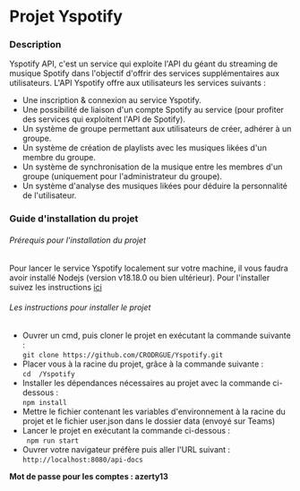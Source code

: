# Projet Yspotify 

### Description

Yspotify API, c'est un service qui exploite l'API du géant du streaming de musique Spotify dans l'objectif d'offrir des services supplémentaires aux utilisateurs. L'API Yspotify offre aux utilisateurs les services suivants :  

* Une inscription & connexion au service Yspotify.
* Une possibilité de liaison d'un compte Spotify au service (pour profiter des services qui exploitent l'API de Spotify).
* Un système de groupe permettant aux utilisateurs de créer, adhérer à un groupe.
* Un système de création de playlists avec les musiques likées d'un membre du groupe.
* Un système de synchronisation de la musique entre les membres d'un groupe (uniquement pour l'administrateur du groupe).
* Un système d'analyse des musiques likées pour déduire la personnalité de l'utilisateur. 

### Guide d'installation du projet 

###### Prérequis pour l'installation du projet

Pour lancer le service Yspotify localement sur votre machine, il vous faudra avoir installé Nodejs (version v18.18.0 ou bien ultérieur). Pour l'installer suivez les instructions [ici](https://nodejs.org/en/download) 

###### Les instructions pour installer le projet

* Ouvrer un cmd, puis cloner le projet en exécutant la commande suivante :  
 `git clone https://github.com/CRODRGUE/Yspotify.git`  
* Placer vous à la racine du projet, grâce à la commande suivante :  
  `cd  /Yspotify` 
* Installer les dépendances nécessaires au projet avec la commande ci-dessous :  
` npm install `
* Mettre le fichier contenant les variables d'environnement à la racine du projet et le fichier user.json dans le dossier data (envoyé sur Teams)
* Lancer le projet en exécutant la commande ci-dessous :  
` npm run start`
* Ouvrer votre navigateur préfère puis aller l'URL suivant : `http://localhost:8080/api-docs`

**Mot de passe pour les comptes : azerty13**